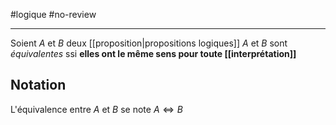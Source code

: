 #logique #no-review 

----
Soient $A$ et $B$ deux [[proposition|propositions logiques]]
$A$ et $B$ sont _équivalentes_ ssi **elles ont le même sens pour toute [[interprétation]]**

## Notation
L'équivalence entre $A$ et $B$ se note $A\iff B$

